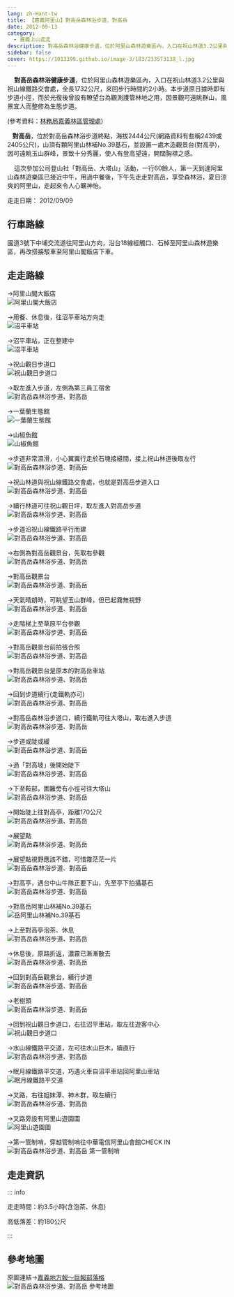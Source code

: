 ```yaml
---
lang: zh-Hant-tw
title: 【嘉義阿里山】對高岳森林浴步道、對高岳
date: 2012-09-13
category: 
  - 嘉義上山走走
description: 對高岳森林浴健康步道，位於阿里山森林遊樂區內，入口在祝山林道3.2公里與祝山線鐵路交會處，全長1732公尺，來回步行時間約2小時。本步道原日據時即有步道小徑，而於光復後曾設有瞭望台為觀測護管林地之用，因景觀可遠眺群山，風景宜人而整修為生態步道。
sidebar: false
cover: https://1013399.github.io/image-3/183/233573138_l.jpg
---
```


    **對高岳森林浴健康步道**，位於阿里山森林遊樂區內，入口在祝山林道3.2公里與祝山線鐵路交會處，全長1732公尺，來回步行時間約2小時。本步道原日據時即有步道小徑，而於光復後曾設有瞭望台為觀測護管林地之用，因景觀可遠眺群山，風景宜人而整修為生態步道。

(參考資料：[林務局嘉義林區管理處](http://chiayi.forest.gov.tw/ct.asp?xItem=34699&ctNode=2309&mp=340))  

<!-- more -->

   **對高岳**，位於對高岳森林浴步道終點，海拔2444公尺(網路資料有些稱2439或2405公尺)，山頂有顆阿里山林補No.39基石，並設置一處木造觀景台(對高亭)，因可遠眺玉山群峰，景致十分秀麗，使人有登高望遠，開闊胸襟之感。  

    這次參加公司登山社「對高岳、大塔山」活動，一行60餘人，第一天到達阿里山森林遊樂區已接近中午，用過中餐後，下午先走走對高岳，享受森林浴，夏日涼爽的阿里山，走起來令人心曠神怡。

走走日期： 2012/09/09

## 行車路線 
國道3號下中埔交流道往阿里山方向，沿台18線經觸口、石棹至阿里山森林遊樂區，再改搭接駁車至阿里山閣飯店下車。

## 走走路線
→阿里山閣大飯店  
![阿里山閣大飯店](https://1013399.github.io/image-3/183/233573037_l.jpg)

→用餐、休息後，往沼平車站方向走  
![沼平車站](https://1013399.github.io/image-3/183/233573108_l.jpg)

→沼平車站，正在整建中  
![沼平車站](https://1013399.github.io/image-3/183/233573111_l.jpg)

→祝山觀日步道口  
![祝山觀日步道口](https://1013399.github.io/image-3/183/233573113_l.jpg)

→取左進入步道，左側為第三員工宿舍  
![對高岳森林浴步道、對高岳](https://1013399.github.io/image-3/183/233573115_l.jpg)

→一葉蘭生態館  
![一葉蘭生態館](https://1013399.github.io/image-3/183/233573117_l.jpg)

→山椒魚館  
![山椒魚館](https://1013399.github.io/image-3/183/233573120_l.jpg)

→步道非常濕滑，小心翼翼行走於石塊接縫間，接上祝山林道後取左行  
![對高岳森林浴步道、對高岳](https://1013399.github.io/image-3/183/233573125_l.jpg)

→祝山林道與祝山線鐵路交會處，也就是對高岳步道入口  
![對高岳森林浴步道、對高岳](https://1013399.github.io/image-3/183/233573129_l.jpg)

→續行林道可往祝山觀日坪，取左進入對高岳步道  
![對高岳森林浴步道、對高岳](https://1013399.github.io/image-3/183/233573132_l.jpg)

→步道沿祝山線鐵路平行而建  
![對高岳森林浴步道、對高岳](https://1013399.github.io/image-3/183/233573133_l.jpg)

→右側為對高岳觀景台，先取右參觀  
![對高岳森林浴步道、對高岳](https://1013399.github.io/image-3/183/233573138_l.jpg)

→對高岳觀景台  
![對高岳森林浴步道、對高岳](https://1013399.github.io/image-3/183/233573139_l.jpg)

→天氣晴朗時，可眺望玉山群峰，但已起霧無視野  
![對高岳森林浴步道、對高岳](https://1013399.github.io/image-3/183/233573150_l.jpg)

→走階梯上至草原平台參觀  
![對高岳森林浴步道、對高岳](https://1013399.github.io/image-3/183/233573160_l.jpg)

→對高岳觀景台前拍張合照  
![對高岳森林浴步道、對高岳](https://1013399.github.io/image-3/183/233573156_l.jpg)

→對高岳觀景台是原本的對高岳車站  
![對高岳森林浴步道、對高岳](https://1013399.github.io/image-3/183/233573153_l.jpg)

→回到步道續行(走鐵軌亦可)  
![對高岳森林浴步道、對高岳](https://1013399.github.io/image-3/183/233573166_l.jpg)

→對高岳森林浴步道口，續行鐵軌可往大塔山，取右進入步道  
![對高岳森林浴步道、對高岳](https://1013399.github.io/image-3/183/233573168_l.jpg)

→步道或陡或緩  
![對高岳森林浴步道、對高岳](https://1013399.github.io/image-3/183/233573172_l.jpg)

→過「對高坡」後開始陡下  
![對高岳森林浴步道、對高岳](https://1013399.github.io/image-3/183/233573178_l.jpg)

→下至鞍部，圍籬旁有小徑可往大塔山  
![對高岳森林浴步道、對高岳](https://1013399.github.io/image-3/183/233573179_l.jpg)

→開始陡上往對高亭，距離170公尺  
![對高岳森林浴步道、對高岳](https://1013399.github.io/image-3/183/233573184_l.jpg)

→展望點  
![對高岳森林浴步道、對高岳](https://1013399.github.io/image-3/183/233573185_l.jpg)

→展望點視野應該不錯，可惜霧茫茫一片  
![對高岳森林浴步道、對高岳](https://1013399.github.io/image-3/183/233573188_l.jpg)

→對高亭，遇台中山牛隊正要下山，先至亭下拍攝基石  
![對高岳森林浴步道、對高岳](https://1013399.github.io/image-3/183/233573190_l.jpg)

→對高岳阿里山林補No.39基石  
![岳阿里山林補No.39基石](https://1013399.github.io/image-3/183/233573195_l.jpg)

→上至對高亭泡茶、休息  
![對高岳森林浴步道、對高岳](https://1013399.github.io/image-3/183/233573197_l.jpg)

→休息後，原路折返，濃霧已漸漸散去  
![對高岳森林浴步道、對高岳](https://1013399.github.io/image-3/183/233573200_l.jpg)

→回到對高岳觀景台，續行步道  
![對高岳森林浴步道、對高岳](https://1013399.github.io/image-3/183/233573204_l.jpg)

→老樹頭  
![對高岳森林浴步道、對高岳](https://1013399.github.io/image-3/183/233573208_l.jpg)

→回到祝山觀日步道口，右往沼平車站，取左往遊客中心  
![祝山觀日步道口](https://1013399.github.io/image-3/183/233573211_l.jpg)

→水山線鐵路平交道，左可往水山巨木，續直行  
![對高岳森林浴步道、對高岳](https://1013399.github.io/image-3/183/233573214_l.jpg)

→眠月線鐵路平交道，巧遇火車自沼平車站回阿里山車站  
![眠月線鐵路平交道](https://1013399.github.io/image-3/183/233573220_l.jpg)

→叉路，右往姐妹潭、神木群，取左續行  
![對高岳森林浴步道、對高岳](https://1013399.github.io/image-3/183/233573221_l.jpg)

→叉路旁設有阿里山遊園圖  
![阿里山遊園圖](https://1013399.github.io/image-3/183/233573232_l.jpg)

→第一管制哨，穿越管制哨往中華電信阿里山會館CHECK IN  
![對高岳森林浴步道、對高岳 第一管制哨](https://1013399.github.io/image-3/183/233573240_l.jpg)

## 走走資訊

::: info

走走時間：約3.5小時(含泡茶、休息)

高低落差：約180公尺

:::

## 參考地圖
原圖連結→[嘉義地方報～巨報部落格](http://tw.myblog.yahoo.com/jw!ONwOeuWVEhiQ9QSzsDub9TH9/article?mid=8714)  
![對高岳森林浴步道、對高岳 參考地圖](https://1013399.github.io/image-3/183/233603796_l.jpg)